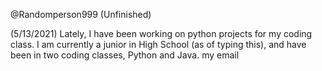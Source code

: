 @Randomperson999
(Unfinished)

(5/13/2021)
Lately, I have been working on python projects for my coding class. 
I am currently a junior in High School (as of typing this), and have been in two coding classes, Python and Java.
my email 

<!---
Randomperson999/Randomperson999 is a ✨ special ✨ repository because its `README.md` (this file) appears on your GitHub profile.
You can click the Preview link to take a look at your changes.
--->
